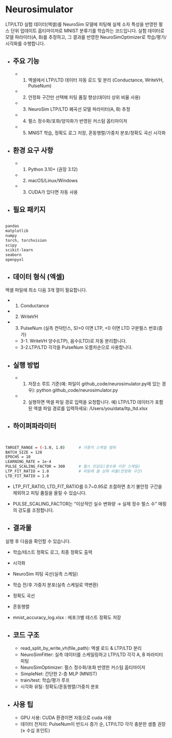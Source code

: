# Neurosimulator 

LTP/LTD 실험 데이터(엑셀)를 NeuroSim 모델에 피팅해 실제 소자 특성을 반영한 펄스 단위 업데이트 옵티마이저로 MNIST 분류기를 학습하는 코드입니다.
실험 데이터로 모델 파라미터(A, B)를 추정하고, 그 결과를 반영한 NeuroSimOptimizer로 학습/평가/시각화를 수행합니다.

+ ## 주요 기능
  + 1. 엑셀에서 LTP/LTD 데이터 자동 로드 및 분리 (Conductance, WriteVH, PulseNum)
  + 2. 안정화 구간만 선택해 피팅 품질 향상(데이터 상위 비율 사용)
  + 3. NeuroSim LTP/LTD 폐곡선 모델 파라미터(A, B) 추정
  + 4. 펄스 정수화/포화/양자화가 반영된 커스텀 옵티마이저
  + 5. MNIST 학습, 정확도 로그 저장, 혼동행렬/가중치 분포/정확도 곡선 시각화

+ ## 환경 요구 사항
  + 1. Python 3.10+ (권장 3.12)
  + 2. macOS/Linux/Windows
  + 3. CUDA가 있다면 자동 사용

+ ## 필요 패키지

```bash

pandas  
matplotlib  
numpy  
torch, torchvision  
scipy  
scikit-learn  
seaborn  
openpyxl  

```


+ ## 데이터 형식 (엑셀)
엑셀 파일에 최소 다음 3개 열이 필요합니다. 
  + 1. Conductance
  + 2. WriteVH
  + 3. PulseNum (실측 컨덕턴스, S)>0 이면 LTP, <0 이면 LTD 구분펄스 번호(증가)
    + 3-1. WriteVH 양수(LTP), 음수(LTD)로 자동 분리합니다.
    + 3-2.LTP/LTD 각각을 PulseNum 오름차순으로 사용합니다.
 
+ ## 실행 방법

  + 1. 저장소 루트 기준(예: 파일이 github_code/neurosimulator.py에 있는 경우):
python github_code/neurosimulator.py

  + 2. 실행하면 엑셀 파일 경로 입력을 요청합니다. 예)
LTP/LTD 데이터가 포함된 엑셀 파일 경로를 입력하세요:  /Users/you/data/ltp_ltd.xlsx

+ ## 하이퍼파라미터
 ```bash

  
TARGET_RANGE = (-1.0, 1.0)      # 가중치 스케일 범위
BATCH_SIZE = 128
EPOCHS = 10
LEARNING_RATE = 1e-4
PULSE_SCALING_FACTOR = 300      # 펄스 민감도(정수화 이전 스케일)
LTP_FIT_RATIO = 1.0             # 피팅에 쓸 상위 비율(안정화 구간)
LTD_FIT_RATIO = 1.0 

```


  + LTP_FIT_RATIO, LTD_FIT_RATIO를 0.7~0.95로 조절하면 초기 불안정 구간을 제외하고 피팅 품질을 올릴 수 있습니다.
  + PULSE_SCALING_FACTOR는 “이상적인 실수 변화량 → 실제 정수 펄스 수” 매핑의 강도를 조정합니다.

+ ## 결과물

실행 후 다음을 확인할 수 있습니다.
  + 학습/테스트 정확도 로그, 최종 정확도 출력
  +  시각화
  + NeuroSim 피팅 곡선(실측 스케일)
  + 학습 전/후 가중치 분포(실측 스케일로 역변환)
  + 정확도 곡선
  + 혼동행렬
  + mnist_accuracy_log.xlsx : 에포크별 테스트 정확도 저장

+ ## 코드 구조
  + read_split_by_write_vh(file_path): 엑셀 로드 & LTP/LTD 분리
  + NeuroSimFitter: 실측 데이터를 스케일링하고 LTP/LTD 각각 A, B 파라미터 피팅
  + NeuroSimOptimizer: 펄스 정수화/포화 반영한 커스텀 옵티마이저
  + SimpleNet: 간단한 2-층 MLP (MNIST)
  + train/test: 학습/평가 루프
  + 시각화 유틸: 정확도/혼동행렬/가중치 분포

+ ## 사용 팁
  + GPU 사용: CUDA 환경이면 자동으로 cuda 사용
  + 데이터 전처리: PulseNum이 반드시 증가 순, LTP/LTD 각각 충분한 샘플 권장(≥ 수십 포인트)
	

